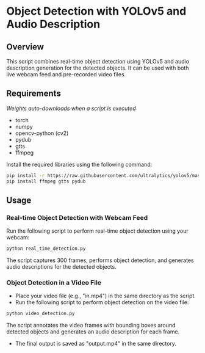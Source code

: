 # Object Detection with YOLOv5 and Audio Description

## Overview

This script combines real-time object detection using YOLOv5 and audio description generation for the detected objects. It can be used with both live webcam feed and pre-recorded video files.

## Requirements

*Weights auto-downloads when a script is executed*

- torch
- numpy
- opencv-python (cv2)
- pydub
- gtts
- ffmpeg

Install the required libraries using the following command:
```bash
pip install -r https://raw.githubusercontent.com/ultralytics/yolov5/master/requirements.txt
pip install ffmpeg gtts pydub 
```

## Usage

### Real-time Object Detection with Webcam Feed

Run the following script to perform real-time object detection using your webcam:
```bash
python real_time_detection.py
```
The script captures 300 frames, performs object detection, and generates audio descriptions for the detected objects.

### Object Detection in a Video File
- Place your video file (e.g., "in.mp4") in the same directory as the script.
- Run the following script to perform object detection on the video file:
```bash
python video_detection.py
```
The script annotates the video frames with bounding boxes around detected objects and generates an audio description for each frame.
- The final output is saved as "output.mp4" in the same directory.

